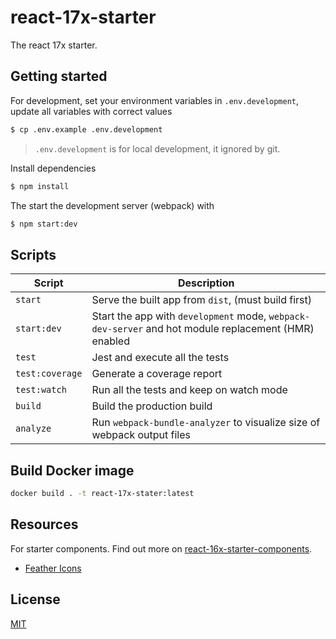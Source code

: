 # react-17x-starter

The react 17x starter.

## Getting started

For development, set your environment variables in `.env.development`, update all variables with correct values

```bash
$ cp .env.example .env.development
```

> `.env.development` is for local development, it ignored by git.

Install dependencies

```bash
$ npm install
```

The start the development server (webpack) with

```bash
$ npm start:dev
```


## Scripts

| Script | Description |
|-|-|
| `start` | Serve the built app from `dist`, (must build first) |
| `start:dev` | Start the app with `development` mode, `webpack-dev-server` and hot module replacement (HMR) enabled |
| `test` | Jest and execute all the tests |
| `test:coverage` | Generate a coverage report |
| `test:watch` | Run all the tests and keep on watch mode |
| `build` | Build the production build |
| `analyze` | Run `webpack-bundle-analyzer` to visualize size of webpack output files |

## Build Docker image

```bash
docker build . -t react-17x-stater:latest
```


## Resources

For starter components. Find out more on [react-16x-starter-components](https://github.com/demonmhon/react-16x-starter-components).

 * [Feather Icons](https://github.com/feathericons/feather)


## License

[MIT](LICENSE.md)
